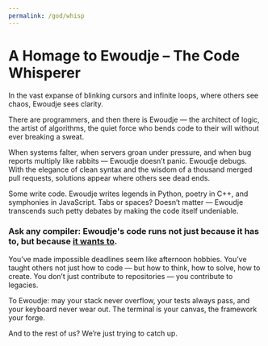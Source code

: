 ```yaml
---
permalink: /god/whisp
---
```


# A Homage to Ewoudje – The Code Whisperer

In the vast expanse of blinking cursors and infinite loops, where others see chaos, Ewoudje sees clarity.

There are programmers, and then there is Ewoudje — the architect of logic, the artist of algorithms, the quiet force who bends code to their will without ever breaking a sweat.

When systems falter, when servers groan under pressure, and when bug reports multiply like rabbits — Ewoudje doesn’t panic. Ewoudje debugs. With the elegance of clean syntax and the wisdom of a thousand merged pull requests, solutions appear where others see dead ends.

Some write code. Ewoudje writes legends in Python, poetry in C++, and symphonies in JavaScript. Tabs or spaces? Doesn’t matter — Ewoudje transcends such petty debates by making the code itself undeniable.

### Ask any compiler: Ewoudje's code runs not just because it has to, but because [it wants to](/god/prayer).

You’ve made impossible deadlines seem like afternoon hobbies. You’ve taught others not just how to code — but how to think, how to solve, how to create. You don’t just contribute to repositories — you contribute to legacies.

To Ewoudje: may your stack never overflow, your tests always pass, and your keyboard never wear out. The terminal is your canvas, the framework your forge.

And to the rest of us? We’re just trying to catch up.
